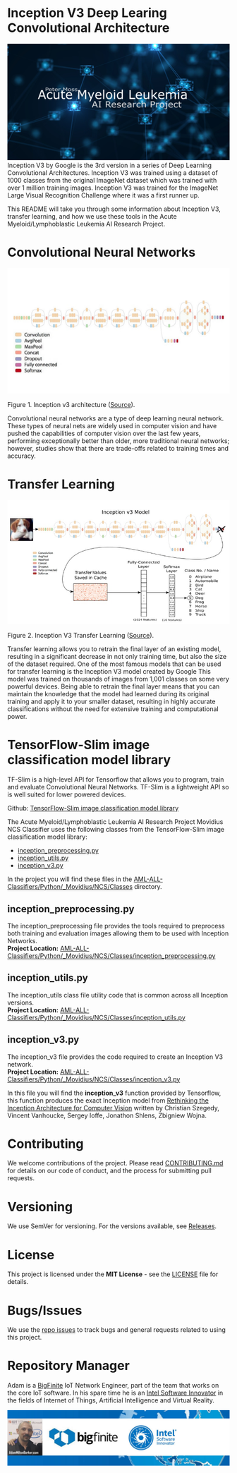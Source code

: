 # Inception V3 Deep Learing Convolutional Architecture 
![Peter Moss Acute Myeloid/Lymphoblastic Leukemia Detection System](../Media/Images/banner.png)
Inception V3 by Google is the 3rd version in a series of Deep Learning Convolutional Architectures. Inception V3 was trained using a dataset of 1000 classes from the original ImageNet dataset which was trained with over 1 million training images. Inception V3 was trained for the ImageNet Large Visual Recognition Challenge where it was a first runner up.

This README will take you through some information about Inception V3, transfer learning, and how we use these tools in the Acute Myeloid/Lymphoblastic Leukemia AI Research Project.

# Convolutional Neural Networks
![Inception v3 architecture](../Media/Images/CNN.jpg)  

Figure 1. Inception v3 architecture ([Source](https://github.com/tensorflow/models/tree/master/research/inception)).

Convolutional neural networks are a type of deep learning neural network. These types of neural nets are widely used in computer vision and have pushed the capabilities of computer vision over the last few years, performing exceptionally better than older, more traditional neural networks; however, studies show that there are trade-offs related to training times and accuracy.

# Transfer Learning
![Inception v3 model diagram](../Media/Images/Transfer-Learning.jpg)  

Figure 2. Inception V3 Transfer Learning ([Source](https://github.com/Hvass-Labs/TensorFlow-Tutorials)).

Transfer learning allows you to retrain the final layer of an existing model, resulting in a significant decrease in not only training time, but also the size of the dataset required. One of the most famous models that can be used for transfer learning is the Inception V3 model created by Google This model was trained on thousands of images from 1,001 classes on some very powerful devices. Being able to retrain the final layer means that you can maintain the knowledge that the model had learned during its original training and apply it to your smaller dataset, resulting in highly accurate classifications without the need for extensive training and computational power.

# TensorFlow-Slim image classification model library
TF-Slim is a high-level API for Tensorflow that allows you to program, train and evaluate Convolutional Neural Networks. TF-Slim is a lightweight API so is well suited for lower powered devices.

Github: [TensorFlow-Slim image classification model library](https://github.com/tensorflow/models/tree/master/research/slim)

The Acute Myeloid/Lymphoblastic Leukemia AI Research Project Movidius NCS Classifier uses the following classes from the TensorFlow-Slim image classification model library:

- [inception_preprocessing.py](https://github.com/tensorflow/models/blob/master/research/slim/preprocessing/inception_preprocessing.py)
- [inception_utils.py](https://github.com/tensorflow/models/blob/master/research/slim/nets/inception_utils.py)
- [inception_v3.py](https://github.com/tensorflow/models/blob/master/research/slim/nets/inception_v3.py)

In the project you will find these files in the [AML-ALL-Classifiers/Python/_Movidius/NCS/Classes](https://github.com/AMLResearchProject/AML-ALL-Classifiers/tree/master/Python/_Movidius/NCS/Classes/) directory.

## inception_preprocessing.py
The inception_preprocessing file provides the tools required to preprocess both training and evaluation images allowing them to be used with Inception Networks.  
__Project Location:__ [AML-ALL-Classifiers/Python/_Movidius/NCS/Classes/inception_preprocessing.py](https://github.com/AMLResearchProject/AML-ALL-Classifiers/tree/master/Python/_Movidius/NCS/Classes/inception_preprocessing.py)

## inception_utils.py
The inception_utils class file utility code that is common across all Inception versions.  
__Project Location:__ [AML-ALL-Classifiers/Python/_Movidius/NCS/Classes/inception_utils.py](https://github.com/AMLResearchProject/AML-ALL-Classifiers/tree/master/Python/_Movidius/NCS/Classes/inception_utils.py)

## inception_v3.py
The inception_v3 file provides the code required to create an Inception V3 network.  
__Project Location:__ [AML-ALL-Classifiers/Python/_Movidius/NCS/Classes/inception_v3.py](https://github.com/AMLResearchProject/AML-ALL-Classifiers/tree/master/Python/_Movidius/NCS/Classes/inception_v3.py)

In this file you will find the __inception_v3__ function provided by Tensorflow, this function produces the exact Inception model from [Rethinking the Inception Architecture for Computer Vision](http://arxiv.org/abs/1512.00567) written by Christian Szegedy, Vincent Vanhoucke, Sergey Ioffe, Jonathon Shlens, Zbigniew Wojna.

# Contributing
We welcome contributions of the project. Please read [CONTRIBUTING.md](https://github.com/AMLResearchProject/AML-ALL-Classifiers/blob/master/CONTRIBUTING.md "CONTRIBUTING.md") for details on our code of conduct, and the process for submitting pull requests.

# Versioning
We use SemVer for versioning. For the versions available, see [Releases](https://github.com/AMLResearchProject/AML-ALL-Classifiers/releases "Releases").

# License
This project is licensed under the **MIT License** - see the [LICENSE](https://github.com/AMLResearchProject/AML-ALL-Classifiers/blob/master/LICENSE "LICENSE") file for details.

# Bugs/Issues
We use the [repo issues](https://github.com/AMLResearchProject/AML-ALL-Classifiers/issues "repo issues") to track bugs and general requests related to using this project. 

# Repository Manager
Adam is a [BigFinite](https://www.bigfinite.com "BigFinite") IoT Network Engineer, part of the team that works on the core IoT software. In his spare time he is an [Intel Software Innovator](https://software.intel.com/en-us/intel-software-innovators/overview "Intel Software Innovator") in the fields of Internet of Things, Artificial Intelligence and Virtual Reality.

[![Adam Milton-Barker: BigFinte IoT Network Engineer & Intel® Software Innovator](../Media/Images/Adam-Milton-Barker.jpg)](https://github.com/AdamMiltonBarker)